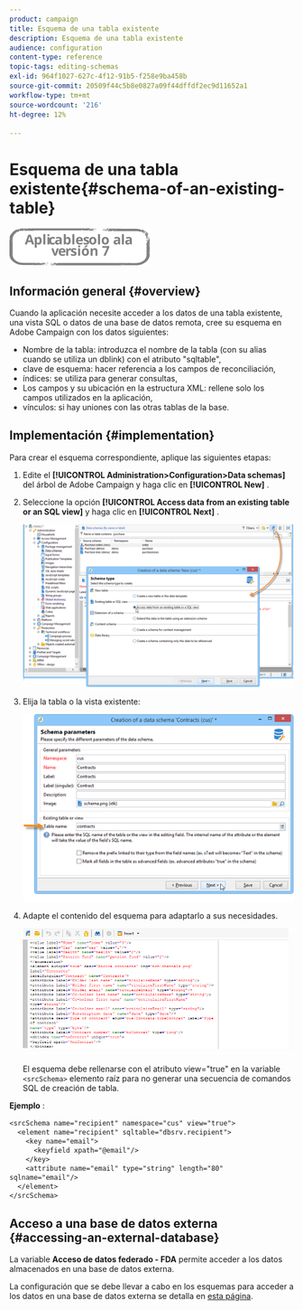 ```yaml
---
product: campaign
title: Esquema de una tabla existente
description: Esquema de una tabla existente
audience: configuration
content-type: reference
topic-tags: editing-schemas
exl-id: 964f1027-627c-4f12-91b5-f258e9ba458b
source-git-commit: 20509f44c5b8e0827a09f44dffdf2ec9d11652a1
workflow-type: tm+mt
source-wordcount: '216'
ht-degree: 12%

---
```


# Esquema de una tabla existente{#schema-of-an-existing-table}

![](../../assets/v7-only.svg)

## Información general {#overview}

Cuando la aplicación necesite acceder a los datos de una tabla existente, una vista SQL o datos de una base de datos remota, cree su esquema en Adobe Campaign con los datos siguientes:

* Nombre de la tabla: introduzca el nombre de la tabla (con su alias cuando se utiliza un dblink) con el atributo &quot;sqltable&quot;,
* clave de esquema: hacer referencia a los campos de reconciliación,
* índices: se utiliza para generar consultas,
* Los campos y su ubicación en la estructura XML: rellene solo los campos utilizados en la aplicación,
* vínculos: si hay uniones con las otras tablas de la base.

## Implementación {#implementation}

Para crear el esquema correspondiente, aplique las siguientes etapas:

1. Edite el **[!UICONTROL Administration>Configuration>Data schemas]** del árbol de Adobe Campaign y haga clic en **[!UICONTROL New]** .
1. Seleccione la opción **[!UICONTROL Access data from an existing table or an SQL view]** y haga clic en **[!UICONTROL Next]** .

   ![](assets/s_ncs_configuration_extand_a_schema.png)

1. Elija la tabla o la vista existente:

   ![](assets/s_ncs_configuration_select_table.png)

1. Adapte el contenido del esquema para adaptarlo a sus necesidades.

   ![](assets/s_ncs_configuration_view_create_schema.png)

   El esquema debe rellenarse con el atributo view=&quot;true&quot; en la variable `<srcSchema>` elemento raíz para no generar una secuencia de comandos SQL de creación de tabla.

**Ejemplo** :

```
<srcSchema name="recipient" namespace="cus" view="true">
  <element name="recipient" sqltable="dbsrv.recipient">
    <key name="email">
      <keyfield xpath="@email"/>
    </key>   
    <attribute name="email" type="string" length="80" sqlname="email"/>
  </element>
</srcSchema>
```

## Acceso a una base de datos externa {#accessing-an-external-database}

La variable **Acceso de datos federado - FDA** permite acceder a los datos almacenados en una base de datos externa.

La configuración que se debe llevar a cabo en los esquemas para acceder a los datos en una base de datos externa se detalla en [esta página](../../installation/using/creating-data-schema.md).
